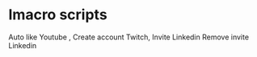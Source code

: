 # Imacro scripts

Auto like Youtube ,
Create account Twitch,
Invite Linkedin 
Remove invite Linkedin
